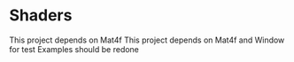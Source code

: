 # Shaders

This project depends on Mat4f
This project depends on Mat4f and Window for test
Examples should be redone